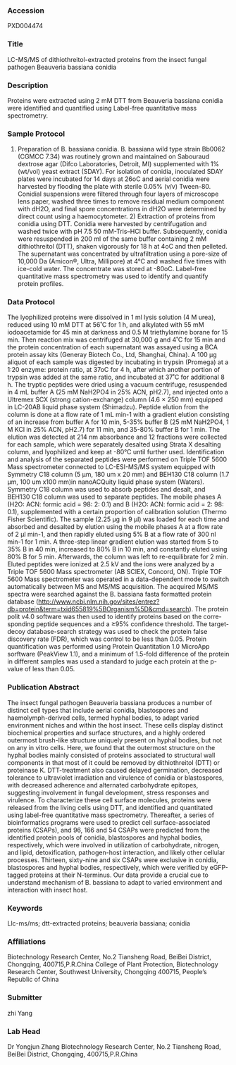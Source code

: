 ### Accession
PXD004474

### Title
LC-MS/MS of dithiothreitol-extracted proteins from the insect fungal pathogen Beauveria bassiana conidia

### Description
Proteins were extracted using 2 mM DTT from  Beauveria bassiana conidia were identified and quantified using Label-free quantitative mass spectrometry.

### Sample Protocol
1) Preparation of B. bassiana conidia.  B. bassiana wild type strain Bb0062 (CGMCC 7.34) was routinely grown and maintained on Sabouraud dextrose agar (Difco Laboratories, Detroit, MI) supplemented with 1% (wt/vol) yeast extract (SDAY). For isolation of conidia, inoculated SDAY plates were incubated for 14 days at 26oC and aerial conidia were harvested by flooding the plate with sterile 0.05% (v/v) Tween-80. Conidial suspensions were filtered through four layers of microscope lens paper, washed three times to remove residual medium component with dH2O, and final spore concentrations in dH2O were determined by direct count using a haemocytometer. 2) Extraction of proteins from conidia using DTT. Conidia were harvested by centrifugation and washed twice with pH 7.5 50 mM-Tris–HCl buffer. Subsequently, conidia were resuspended in 200 ml of the same buffer containing 2 mM dithiothreitol (DTT), shaken vigorously for 18 h at 4oC and then pelleted. The supernatant was concentrated by ultrafiltration using a pore-size of 10,000 Da (Amicon®, Ultra, Millipore) at 4°C and washed five times with ice-cold water. The concentrate was stored at -80oC. Label-free quantitative mass spectrometry was used to identify and quantify protein profiles.

### Data Protocol
The lyophilized proteins were dissolved in 1 ml lysis solution (4 M urea), reduced using 10 mM DTT at 56˚C for 1 h, and alkylated with 55 mM iodoacetamide for 45 min at darkness and 0.5 M triethylamine borane for 15 min. Then reaction mix was centrifuged at 30,000 g and 4˚C for 15 min and the protein concentration of each supernatant was assayed using a BCA protein assay kits (Generay Biotech Co., Ltd, Shanghai, China). A 100 μg aliquot of each sample was digested by incubating in trypsin (Promega) at a 1:20 enzyme: protein ratio, at 37oC for 4 h, after which another portion of trypsin was added at the same ratio, and incubated at 37˚C for additional 8 h. The tryptic peptides were dried using a vacuum centrifuge, resuspended in 4 mL buffer A (25 mM NaH2PO4 in 25% ACN, pH2.7), and injected onto a Ultremex SCX (strong cation-exchange) column (4.6 × 250 mm) equipped in LC-20AB liquid phase system (Shimadzu). Peptide elution from the column is done at a flow rate of 1 mL min-1 with a gradient elution consisting of an increase from buffer A for 10 min, 5-35% buffer B (25 mM NaH2PO4, 1 M KCl in 25% ACN, pH2.7) for 11 min, and 35-80% buffer B for 1 min. The elution was detected at 214 nm absorbance and 12 fractions were collected for each sample, which were separately desalted using Strata X desalting column, and lyophilized and keep at -80°C until further used. Identification and analysis of the separated peptides were performed on Triple TOF 5600 Mass spectrometer connected to LC-ESI-MS/MS system equipped with Symmetry C18 column (5 μm, 180 um x 20 mm) and BEH130 C18 column (1.7 μm, 100 um x100 mm)in nanoACQuity liquid phase system (Waters). Symmetry C18 column was used to absorb peptides and desalt, and BEH130 C18 column was used to separate peptides. The mobile phases A (H2O: ACN: formic acid = 98: 2: 0.1) and B (H2O: ACN: formic acid = 2: 98: 0.1), supplemented with a certain proportion of calibration solution (Thermo Fisher Scientific). The sample (2.25 μg in 9 μl) was loaded for each time and absorbed and desalted by elution using the mobile phases A at a flow rate of 2 μl min-1, and then rapidly eluted using 5% B at a flow rate of 300 nl min-1 for 1 min. A three-step linear gradient elution was started from 5 to 35% B in 40 min, increased to 80% B in 10 min, and constantly eluted using 80% B for 5 min. Afterwards, the column was left to re-equilibrate for 2 min. Eluted peptides were ionized at 2.5 kV and the ions were analyzed by a Triple TOF 5600 Mass spectrometer (AB SCIEX, Concord, ON). Triple TOF 5600 Mass spectrometer was operated in a data-dependent mode to switch automatically between MS and MS/MS acquisition. The acquired MS/MS spectra were searched against the B. bassiana fasta formatted protein database (http://www.ncbi.nlm.nih.gov/sites/entrez?db=protein&term=txid655819%5BOrganism%5D&cmd=search). The protein polit v4.0 software was then used to identify proteins based on the corre-sponding peptide sequences and a ≥95% confidence threshold. The target-decoy database-search strategy was used to check the protein false discovery rate (FDR), which was control to be less than 0.05. Protein quantification was performed using Protein Quantitation 1.0 MicroApp sorftware (PeakView 1.1), and a minimum of 1.5-fold difference of the protein in different samples was used a standard to judge each protein at the p-value of less than 0.05.

### Publication Abstract
The insect fungal pathogen Beauveria bassiana produces a number of distinct cell types that include aerial conidia, blastospores and haemolymph-derived cells, termed hyphal bodies, to adapt varied environment niches and within the host insect. These cells display distinct biochemical properties and surface structures, and a highly ordered outermost brush-like structure uniquely present on hyphal bodies, but not on any in vitro cells. Here, we found that the outermost structure on the hyphal bodies mainly consisted of proteins associated to structural wall components in that most of it could be removed by dithiothreitol (DTT) or proteinase K. DTT-treatment also caused delayed germination, decreased tolerance to ultraviolet irradiation and virulence of conidia or blastospores, with decreased adherence and alternated carbohydrate epitopes, suggesting involvement in fungal development, stress responses and virulence. To characterize these cell surface molecules, proteins were released from the living cells using DTT, and identified and quantitated using label-free quantitative mass spectrometry. Thereafter, a series of bioinformatics programs were used to predict cell surface-associated proteins (CSAPs), and 96, 166 and 54 CSAPs were predicted from the identified protein pools of conidia, blastospores and hyphal bodies, respectively, which were involved in utilization of carbohydrate, nitrogen, and lipid, detoxification, pathogen-host interaction, and likely other cellular processes. Thirteen, sixty-nine and six CSAPs were exclusive in conidia, blastospores and hyphal bodies, respectively, which were verified by eGFP-tagged proteins at their N-terminus. Our data provide a crucial cue to understand mechanism of B. bassiana to adapt to varied environment and interaction with insect host.

### Keywords
Llc-ms/ms; dtt-extracted proteins; beauveria bassiana; conidia

### Affiliations
Biotechnology Research Center, No.2 Tiansheng Road, BeiBei District, Chongqing, 400715,P.R.China
College of Plant Protection, Biotechnology Research Center, Southwest University, Chongqing 400715, People’s Republic of China

### Submitter
zhi Yang

### Lab Head
Dr Yongjun Zhang
Biotechnology Research Center, No.2 Tiansheng Road, BeiBei District, Chongqing, 400715,P.R.China


